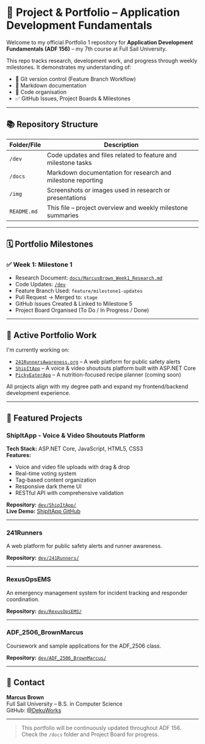 # 📁 Project & Portfolio – Application Development Fundamentals

Welcome to my official Portfolio 1 repository for **Application Development Fundamentals (ADF 156)** – my 7th course at Full Sail University.

This repo tracks research, development work, and progress through weekly milestones. It demonstrates my understanding of:

- 🔁 Git version control (Feature Branch Workflow)
- 📝 Markdown documentation
- 📂 Code organisation
- ✅ GitHub Issues, Project Boards & Milestones

---

## 📚 Repository Structure

| Folder/File | Description |
|-------------|-------------|
| `/dev`      | Code updates and files related to feature and milestone tasks |
| `/docs`     | Markdown documentation for research and milestone reporting |
| `/img`      | Screenshots or images used in research or presentations |
| `README.md` | This file – project overview and weekly milestone summaries |

---

## 🗓️ Portfolio Milestones

### ✅ Week 1: Milestone 1
- Research Document: [`docs/MarcusBrown_Week1_Research.md`](docs/MarcusBrown_Week1_Research.md)
- Code Updates: [`/dev`](dev/)
- Feature Branch Used: `feature/milestone1-updates`
- Pull Request → Merged to: `stage`
- GitHub Issues Created & Linked to Milestone 5
- Project Board Organised (To Do / In Progress / Done)

---

## 🧠 Active Portfolio Work

I'm currently working on:
- [`241RunnersAwareness.org`](https://github.com/DekuWorks/241RunnersAwareness.org) – A web platform for public safety alerts
- [`ShipItApp`](https://github.com/DekuWorks/ShipItApp.git) – A voice & video shoutouts platform built with ASP.NET Core
- [`PickyEaterApp`](https://github.com/DekuWorks/PickyEaterApp) – A nutrition-focused recipe planner (coming soon)

All projects align with my degree path and expand my frontend/backend development experience.

---

## 🚢 Featured Projects

### ShipItApp - Voice & Video Shoutouts Platform
**Tech Stack:** ASP.NET Core, JavaScript, HTML5, CSS3  
**Features:**
- Voice and video file uploads with drag & drop
- Real-time voting system
- Tag-based content organization
- Responsive dark theme UI
- RESTful API with comprehensive validation

**Repository:** [`dev/ShipItApp/`](dev/ShipItApp/)  
**Live Demo:** [ShipItApp GitHub](https://github.com/DekuWorks/ShipItApp.git)

---

### 241Runners
A web platform for public safety alerts and runner awareness.

**Repository:** [`dev/241Runners/`](dev/241Runners/)

---

### RexusOpsEMS
An emergency management system for incident tracking and responder coordination.

**Repository:** [`dev/RexusOpsEMS/`](dev/RexusOpsEMS/)

---

### ADF_2506_BrownMarcus
Coursework and sample applications for the ADF_2506 class.

**Repository:** [`dev/ADF_2506_BrownMarcus/`](dev/ADF_2506_BrownMarcus/)

---

## 🔗 Contact

**Marcus Brown**  
Full Sail University – B.S. in Computer Science  
GitHub: [@DekuWorks](https://github.com/DekuWorks)

---

> This portfolio will be continuously updated throughout ADF 156. Check the `/docs` folder and Project Board for progress.
